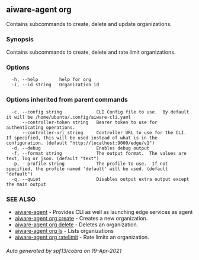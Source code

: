 ## aiware-agent org

Contains subcommands to create, delete and update organizations.

### Synopsis

Contains subcommands to create, delete and rate limit organizations.

### Options

```
  -h, --help        help for org
  -i, --id string   Organization id
```

### Options inherited from parent commands

```
  -c, --config string             CLI Config file to use.  By default it will be /home/ubuntu/.config/aiware-cli.yaml
      --controller-token string   Bearer token to use for authenticating operations.
      --controller-url string     Controller URL to use for the CLI.  If specified, this will be used instead of what is in the configuration. (default "http://localhost:9000/edge/v1")
  -d, --debug                     Enables debug output
  -f, --format string             The output format.  The values are text, log or json. (default "text")
  -p, --profile string            The profile to use.  If not specified, the profile named 'default' will be used. (default "default")
  -q, --quiet                     Disables output extra output except the main output
```

### SEE ALSO

* [aiware-agent](/cli/aiware-agent.md)	 - Provides CLI as well as launching edge services as agent
* [aiware-agent org create](/cli/aiware-agent_org_create.md)	 - Creates a new organization.
* [aiware-agent org delete](/cli/aiware-agent_org_delete.md)	 - Deletes an organization.
* [aiware-agent org ls](/cli/aiware-agent_org_ls.md)	 - Lists organizations
* [aiware-agent org ratelimit](/cli/aiware-agent_org_ratelimit.md)	 - Rate limits an organization.

###### Auto generated by spf13/cobra on 19-Apr-2021
